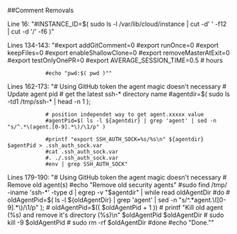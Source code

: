 ##Comment Removals

Line 16: "#INSTANCE_ID=$( sudo ls -l /var/lib/cloud/instance | cut -d' '  -f12 | cut -d '/' -f6 )"

Lines 134-143: "#export addGitComment=0
                #export runOnce=0
                #export keepFiles=0
                #export enableShallowClone=0
                #export removeMasterAtExit=0
                #export testOnlyOnePR=0
                #export AVERAGE_SESSION_TIME=0.5 # hours


                #echo "pwd:$( pwd )""
                
Lines 162-173: "# Using GitHub token the agent magic doesn't necessary 
                # Update agent pid
                # get the latest ssh-* directory name
                #agentdir=$( sudo ls -td1 /tmp/ssh-* | head -n 1 );

                # position independet way to get agent.xxxxx value
                #agentPid=$( ls -l ${agentdir} | grep 'agent' | sed -n "s/^.*\(agent.[0-9].*\)/\1/p" )

                #printf "export SSH_AUTH_SOCK=%s/%s\n" ${agentdir} $agentPid > .ssh_auth_sock.var
                #cat .ssh_auth_sock.var
                #. ./.ssh_auth_sock.var
                #env | grep SSH_AUTH_SOCK"
                
Lines 179-190: "# Using GitHub token the agent magic doesn't necessary
                # Remove old agent(s)
                #echo "Remove old security agents"
                #sudo find /tmp/ -iname 'ssh-*' -type d | egrep -v "$agentdir" | while read oldAgentDir
                #do 
                #    oldAgentPid=$( ls -l ${oldAgentDir} | grep 'agent' | sed -n "s/^.*agent.\([0-9].*\)/\1/p" ); 
                #    oldAgentPid=$(( $oldAgentPid + 1 ))
                #    printf "Kill old agent (%s) and remove it's directory (%s)\n" $oldAgentPid $oldAgentDir
                #    sudo kill -9 $oldAgentPid
                #    sudo rm -rf $oldAgentDir
                #done
                #echo "Done.""
                

